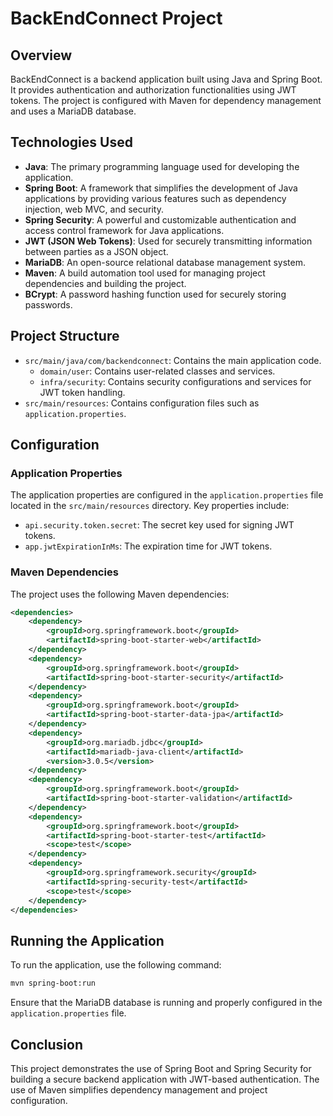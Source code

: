 # BackEndConnect Project

## Overview

BackEndConnect is a backend application built using Java and Spring Boot. It provides authentication and authorization functionalities using JWT tokens. The project is configured with Maven for dependency management and uses a MariaDB database.

## Technologies Used

- **Java**: The primary programming language used for developing the application.
- **Spring Boot**: A framework that simplifies the development of Java applications by providing various features such as dependency injection, web MVC, and security.
- **Spring Security**: A powerful and customizable authentication and access control framework for Java applications.
- **JWT (JSON Web Tokens)**: Used for securely transmitting information between parties as a JSON object.
- **MariaDB**: An open-source relational database management system.
- **Maven**: A build automation tool used for managing project dependencies and building the project.
- **BCrypt**: A password hashing function used for securely storing passwords.

## Project Structure

- `src/main/java/com/backendconnect`: Contains the main application code.
  - `domain/user`: Contains user-related classes and services.
  - `infra/security`: Contains security configurations and services for JWT token handling.
- `src/main/resources`: Contains configuration files such as `application.properties`.

## Configuration

### Application Properties

The application properties are configured in the `application.properties` file located in the `src/main/resources` directory. Key properties include:

- `api.security.token.secret`: The secret key used for signing JWT tokens.
- `app.jwtExpirationInMs`: The expiration time for JWT tokens.

### Maven Dependencies

The project uses the following Maven dependencies:

```xml
<dependencies>
    <dependency>
        <groupId>org.springframework.boot</groupId>
        <artifactId>spring-boot-starter-web</artifactId>
    </dependency>
    <dependency>
        <groupId>org.springframework.boot</groupId>
        <artifactId>spring-boot-starter-security</artifactId>
    </dependency>
    <dependency>
        <groupId>org.springframework.boot</groupId>
        <artifactId>spring-boot-starter-data-jpa</artifactId>
    </dependency>
    <dependency>
        <groupId>org.mariadb.jdbc</groupId>
        <artifactId>mariadb-java-client</artifactId>
        <version>3.0.5</version>
    </dependency>
    <dependency>
        <groupId>org.springframework.boot</groupId>
        <artifactId>spring-boot-starter-validation</artifactId>
    </dependency>
    <dependency>
        <groupId>org.springframework.boot</groupId>
        <artifactId>spring-boot-starter-test</artifactId>
        <scope>test</scope>
    </dependency>
    <dependency>
        <groupId>org.springframework.security</groupId>
        <artifactId>spring-security-test</artifactId>
        <scope>test</scope>
    </dependency>
</dependencies>
```

## Running the Application

To run the application, use the following command:

```sh
mvn spring-boot:run
```

Ensure that the MariaDB database is running and properly configured in the `application.properties` file.

## Conclusion

This project demonstrates the use of Spring Boot and Spring Security for building a secure backend application with JWT-based authentication. The use of Maven simplifies dependency management and project configuration.
